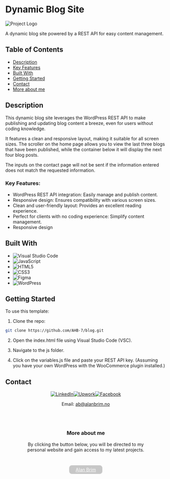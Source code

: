 # Dynamic Blog Site

![Project Logo](https://usercontent.one/wp/protofilioitems.alanbrim.no/wp-content/uploads/2023/12/blog-1.png)

A dynamic blog site powered by a REST API for easy content management.

## Table of Contents

-   [Description](#description)
-   [Key Features](#key-features)
-   [Built With](#built-with)
-   [Getting Started](#getting-started)
-   [Contact](#contact)
-   [More about me](#more-about-me)

## Description

This dynamic blog site leverages the WordPress REST API to make publishing and updating blog content a breeze, even for users without coding knowledge.

It features a clean and responsive layout, making it suitable for all screen sizes. The scroller on the home page allows you to view the last three blogs that have been published, while the container below it will display the next four blog posts.

The inputs on the contact page will not be sent if the information entered does not match the requested information.

### Key Features:

-   WordPress REST API integration: Easily manage and publish content.
-   Responsive design: Ensures compatibility with various screen sizes.
-   Clean and user-friendly layout: Provides an excellent reading experience.
-   Perfect for clients with no coding experience: Simplify content management.
-   Responsive design

## Built With

-   ![Visual Studio Code](https://img.shields.io/badge/-Visual%20Studio%20Code-007ACC?style=flat-square&logo=visual-studio-code&logoColor=white)
-   ![JavaScript](https://img.shields.io/badge/-JavaScript-F7DF1E?style=flat-square&logo=javascript&logoColor=black)
-   ![HTML5](https://img.shields.io/badge/-HTML5-E34F26?style=flat-square&logo=html5&logoColor=white)
-   ![CSS3](https://img.shields.io/badge/-CSS3-1572B6?style=flat-square&logo=css3&logoColor=white)
-   ![Figma](https://img.shields.io/badge/-Figma-F24E1E?style=flat-square&logo=Figma&logoColor=white)
-   ![WordPress](https://img.shields.io/badge/-WordPress-21759B?style=flat-square&logo=WordPress&logoColor=white)

## Getting Started

To use this template:

1. Clone the repo:

```bash
git clone https://github.com/AHB-7/blog.git
```

2. Open the index.html file using Visual Studio Code (VSC).

3. Navigate to the js folder.

4. Click on the variables.js file and paste your REST API key. (Assuming you have your own WordPress with the WooCommerce plugin installed.)

## Contact

<div align="center">

[![LinkedIn](https://img.shields.io/badge/-LinkedIn-0077B5?style=flat-square&logo=linkedin&logoColor=white)](https://www.linkedin.com/in/allan-brim-979606279/)[![Upwork](https://img.shields.io/badge/-Upwork-6FDA44?style=flat-square&labelColor=6FDA44&logoColor=white&link=https://www.upwork.com/nx/find-work/best-matches)](https://www.upwork.com/nx/find-work/best-matches)[![Facebook](https://img.shields.io/badge/-Facebook-1877F2?style=flat-square&logo=facebook&logoColor=white)](https://www.facebook.com/brimallan/)

Email: ab@alanbrim.no

</div>

##

<div align="center" style="padding:20px 0 10px 0">

### More about me

<p style="width:400px">By clicking the button below, you will be directed to my personal website and gain access to my latest projects.</p>

</br>

<a href="https://www.alanbrim.no"  style="background-color: #3334; padding: 5px 20px; border-radius:10px; width:fit-content;  border:solid 0.5px; color: #fff">Alan Brim
</a>

</div>

##
